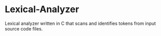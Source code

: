 # Lexical-Analyzer
Lexical analyzer written in C that scans and identifies tokens from input source code files.

